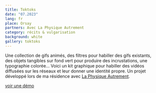 ```yaml
---
title: Toktoks
date: "07.2023"
lang: fr
place: Orsay
partners: Avec La Physique Autrement
category: récits & vulgarisation
background: white
gallery: toktoks
---
```

Une collection de gifs animés, des filtres pour habiller des gifs existants, des objets tangibles sur fond vert pour produire des incrustations, une typographie colorée… Voici un kit graphique pour habiller des vidéos diffusées sur les réseaux et leur donner une identité propre. Un projet développé lors de ma résidence avec [La Physique Autrement](https://hebergement.universite-paris-saclay.fr/supraconductivite/projet/toktoks/).

[voir une démo](https://youtu.be/uIqkitE1gqQ?feature=shared)
